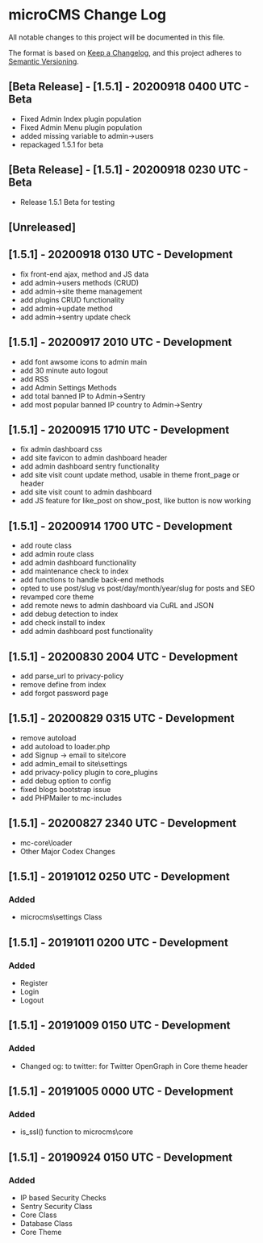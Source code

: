 # microCMS Change Log
All notable changes to this project will be documented in this file.

The format is based on [Keep a Changelog](https://keepachangelog.com/en/1.0.0/),
and this project adheres to [Semantic Versioning](https://semver.org/spec/v2.0.0.html).

## [Beta Release] - [1.5.1] - 20200918 0400 UTC - Beta
 - Fixed Admin Index plugin population
 - Fixed Admin Menu plugin population
 - added missing variable to admin->users
 - repackaged 1.5.1 for beta

## [Beta Release] - [1.5.1] - 20200918 0230 UTC - Beta
 - Release 1.5.1 Beta for testing

## [Unreleased]

## [1.5.1] - 20200918 0130 UTC - Development
 - fix front-end ajax, method and JS data
 - add admin->users methods (CRUD)
 - add admin->site theme management
 - add plugins CRUD functionality
 - add admin->update method
 - add admin->sentry update check

 
## [1.5.1] - 20200917 2010 UTC - Development
 - add font awsome icons to admin main
 - add 30 minute auto logout
 - add RSS
 - add Admin Settings Methods
 - add total banned IP to Admin->Sentry
 - add most popular banned IP country to Admin->Sentry

## [1.5.1] - 20200915 1710 UTC - Development
 - fix admin dashboard css
 - add site favicon to admin dashboard header
 - add admin dashboard sentry functionality
 - add site visit count update method, usable in theme front_page or header
 - add site visit count to admin dashboard
 - add JS feature for like_post on show_post, like button is now working

## [1.5.1] - 20200914 1700 UTC - Development
 - add route class
 - add admin route class
 - add admin dashboard functionality
 - add maintenance check to index
 - add functions to handle back-end methods
 - opted to use post/slug vs post/day/month/year/slug for posts and SEO
 - revamped core theme
 - add remote news to admin dashboard via CuRL and JSON
 - add debug detection to index
 - add check install to index
 - add admin dashboard post functionality

## [1.5.1] - 20200830 2004 UTC - Development
 - add parse_url to privacy-policy
 - remove define from index
 - add forgot password page

## [1.5.1] - 20200829 0315 UTC - Development
 - remove autoload
 - add autoload to loader.php
 - add Signup -> email to site\core
 - add admin_email to site\settings
 - add privacy-policy plugin to core_plugins
 - add debug option to config
 - fixed blogs bootstrap issue
 - add PHPMailer to mc-includes
 

## [1.5.1] - 20200827 2340 UTC - Development
- mc-core\loader
- Other Major Codex Changes

## [1.5.1] - 20191012 0250 UTC - Development

### Added
- microcms\settings Class

## [1.5.1] - 20191011 0200 UTC - Development

### Added
- Register
- Login
- Logout

## [1.5.1] - 20191009 0150 UTC - Development

### Added
- Changed og: to twitter: for Twitter OpenGraph in Core theme header

## [1.5.1] - 20191005 0000 UTC - Development

### Added
- is_ssl() function to microcms\core

## [1.5.1] - 20190924 0150 UTC - Development

### Added
- IP based Security Checks
- Sentry Security Class
- Core Class
- Database Class
- Core Theme
